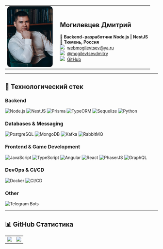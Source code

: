 <table>
  <tr>
    <td width="160px">
      <img src="me.jpg" width="150px" style="border-radius: 10px;">
    </td>
    <td>
      <h2>Могилевцев Дмитрий</h2>
      🚀 <strong>Backend-разработчик Node.js | NestJS</strong><br/>
      📍 <strong>Тюмень, Россия</strong><br/>
      <img src="https://github.com/user-attachments/assets/9054638d-8b56-43c2-b094-f8e29f4a187c" width="15px">&nbsp;&nbsp;<a href="mailto:webmogilevtsev@ya.ru">webmogilevtsev@ya.ru</a><br/>
      <img src="https://github.com/user-attachments/assets/4c52b3cc-eaad-4380-ad77-9dfba788260a" width="15px">&nbsp;&nbsp;<a href="https://t.me/mogilevtsevdmitry">@mogilevtsevdmitry</a><br/>
      <img src="https://github.com/user-attachments/assets/86bef0bd-5781-46cc-818f-3e365b5f2fef" width="15px">&nbsp;&nbsp;<a href="https://github.com/mogilevtsevdmitry">GitHub</a>
    </td>
  </tr>
</table>

---

## 🚀 Технологический стек  

### **Backend**  
![Node.js](https://img.shields.io/badge/Node.js-339933?style=for-the-badge&logo=nodedotjs&logoColor=white)
![NestJS](https://img.shields.io/badge/NestJS-E0234E?style=for-the-badge&logo=nestjs&logoColor=white)
![Prisma](https://img.shields.io/badge/Prisma-2D3748?style=for-the-badge&logo=prisma&logoColor=white)
![TypeORM](https://img.shields.io/badge/TypeORM-262626?style=for-the-badge&logo=typeorm&logoColor=white)
![Sequelize](https://img.shields.io/badge/Sequelize-52B0E7?style=for-the-badge&logo=sequelize&logoColor=white)
![Python](https://img.shields.io/badge/python-3776AB?style=for-the-badge&logo=python&logoColor=white)

### **Databases & Messaging**  
![PostgreSQL](https://img.shields.io/badge/PostgreSQL-336791?style=for-the-badge&logo=postgresql&logoColor=white)
![MongoDB](https://img.shields.io/badge/MongoDB-47A248?style=for-the-badge&logo=mongodb&logoColor=white)
![Kafka](https://img.shields.io/badge/Kafka-231F20?style=for-the-badge&logo=apachekafka&logoColor=white)
![RabbitMQ](https://img.shields.io/badge/RabbitMQ-FF6600?style=for-the-badge&logo=rabbitmq&logoColor=white)

### **Frontend & Game Development**  
![JavaScript](https://img.shields.io/badge/JavaScript-F7DF1E?style=for-the-badge&logo=javascript&logoColor=black)
![TypeScript](https://img.shields.io/badge/TypeScript-3178C6?style=for-the-badge&logo=typescript&logoColor=white)
![Angular](https://img.shields.io/badge/Angular-DD0031?style=for-the-badge&logo=angular&logoColor=white)
![React](https://img.shields.io/badge/React-61DAFB?style=for-the-badge&logo=react&logoColor=black)
![PhaserJS](https://img.shields.io/badge/PhaserJS-0082C9?style=for-the-badge&logo=phaser&logoColor=white)
![GraphQL](https://img.shields.io/badge/GraphQL-E10098?style=for-the-badge&logo=graphql&logoColor=white)

### **DevOps & CI/CD**  
![Docker](https://img.shields.io/badge/Docker-2496ED?style=for-the-badge&logo=docker&logoColor=white)
![CI/CD](https://img.shields.io/badge/GitLab%20CI/CD-FC6D26?style=for-the-badge&logo=gitlab&logoColor=white)

### **Other**  
![Telegram Bots](https://img.shields.io/badge/Telegram%20Bot-26A5E4?style=for-the-badge&logo=telegram&logoColor=white)

---

## 📊 GitHub Статистика  

<table>
  <tr>
    <td>
      <img src="https://github-readme-stats.vercel.app/api?username=mogilevtsevdmitry&show_icons=true&theme=dark" />
    </td>
    <td>
      <img src="https://github-readme-stats.vercel.app/api/top-langs/?username=mogilevtsevdmitry&layout=compact&theme=dark" />
    </td>
  </tr>
</table>
